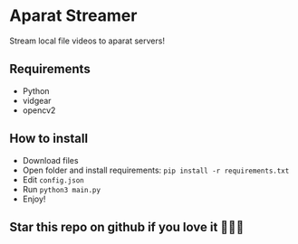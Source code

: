 # Aparat Streamer
Stream local file videos to aparat servers!

## Requirements
- Python
- vidgear
- opencv2

## How to install
- Download files
- Open folder and install requirements: `pip install -r requirements.txt`
- Edit `config.json`
- Run `python3 main.py`
- Enjoy!

## Star this repo on github if you love it 💓💞💞
